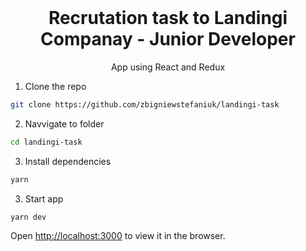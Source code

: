 <br />
<h1 align="center">Recrutation task to Landingi Companay - Junior Developer </h1>


<p align="center">App using React and Redux</p>

1. Clone the repo
```sh
git clone https://github.com/zbigniewstefaniuk/landingi-task
```
2. Navvigate to folder
```sh
cd landingi-task
```
3. Install dependencies
```sh
yarn
```
3. Start app
```sh
yarn dev
```

Open [http://localhost:3000](http://localhost:3000) to view it in the browser.
